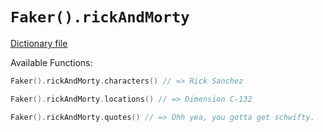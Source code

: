 # `Faker().rickAndMorty`

[Dictionary file](../src/main/resources/locales/en/rick_and_morty.yml)

Available Functions:  
```kotlin
Faker().rickAndMorty.characters() // => Rick Sanchez

Faker().rickAndMorty.locations() // => Dimension C-132

Faker().rickAndMorty.quotes() // => Ohh yea, you gotta get schwifty.
```
